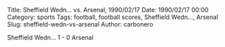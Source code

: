 Title: Sheffield Wedn… vs. Arsenal, 1990/02/17
Date: 1990/02/17 00:00
Category: sports
Tags: football, football scores, Sheffield Wedn…, Arsenal
Slug: sheffield-wedn-vs-arsenal
Author: carbonero


Sheffield Wedn… 1 - 0 Arsenal
